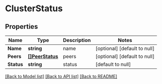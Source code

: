 # ClusterStatus

## Properties
Name | Type | Description | Notes
------------ | ------------- | ------------- | -------------
**Name** | **string** | name | [optional] [default to null]
**Peers** | [**[]PeerStatus**](peerStatus.md) | peers | [optional] [default to null]
**Status** | **string** | status | [default to null]

[[Back to Model list]](../README.md#documentation-for-models) [[Back to API list]](../README.md#documentation-for-api-endpoints) [[Back to README]](../README.md)


